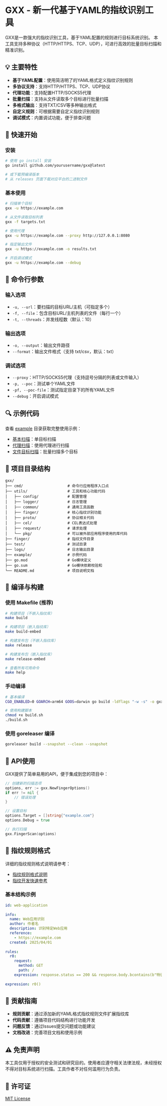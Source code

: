 # GXX - 新一代基于YAML的指纹识别工具

GXX是一款强大的指纹识别工具，基于YAML配置的规则进行目标系统识别。
本工具支持多种协议（HTTP/HTTPS、TCP、UDP），可进行高效的批量目标扫描和精准识别。

## 💡 主要特性

- **基于YAML配置**：使用简洁明了的YAML格式定义指纹识别规则
- **多协议支持**：支持HTTP/HTTPS、TCP、UDP协议
- **代理功能**：支持配置HTTP/SOCKS5代理
- **批量扫描**：支持从文件读取多个目标进行批量扫描
- **多格式输出**：支持TXT/CSV等多种输出格式
- **自定义规则**：可根据需要自定义指纹识别规则
- **调试模式**：内置调试功能，便于排查问题

## 🚀 快速开始

### 安装

```bash
# 使用 go install 安装
go install github.com/yourusername/gxx@latest

# 或下载预编译版本
# 从 releases 页面下载对应平台的二进制文件
```

### 基本使用

```bash
# 扫描单个目标
gxx -u https://example.com

# 从文件读取目标列表
gxx -f targets.txt

# 使用代理
gxx -u https://example.com --proxy http://127.0.0.1:8080

# 指定输出文件
gxx -u https://example.com -o results.txt

# 开启调试模式
gxx -u https://example.com --debug
```

## 📖 命令行参数

### 输入选项
- `-u, --url`：要扫描的目标URL/主机（可指定多个）
- `-f, --file`：包含目标URL/主机列表的文件（每行一个）
- `-t, --threads`：并发线程数（默认：10）

### 输出选项
- `-o, --output`：输出文件路径
- `--format`：输出文件格式（支持 txt/csv，默认：txt）

### 调试选项
- `--proxy`：HTTP/SOCKS5代理（支持逗号分隔的列表或文件输入）
- `-p, --poc`：测试单个YAML文件
- `-pf, --poc-file`：测试指定目录下的所有YAML文件
- `--debug`：开启调试模式

## 🔍 示例代码

查看 [example](example/) 目录获取完整使用示例：

- [基本扫描](example/basic_scan.go)：单目标扫描
- [代理扫描](example/proxy_scan.go)：使用代理进行扫描
- [文件目标扫描](example/file_target_scan.go)：批量扫描多个目标

## 📂 项目目录结构

```
gxx/
├── cmd/                    # 命令行应用程序入口点
├── utils/                  # 工具和核心功能代码
│   ├── config/             # 配置管理
│   ├── logger/             # 日志管理
│   ├── common/             # 通用工具函数
│   ├── finger/             # 核心指纹识别功能
│   ├── proto/              # 协议相关代码
│   ├── cel/                # CEL表达式处理
│   ├── request/            # 请求处理
│   └── pkg/                # 可以被外部应用程序使用的库代码
├── finger/                 # 指纹文件目录
├── test/                   # 测试目录
├── logs/                   # 日志输出目录
├── example/                # 示例代码
├── go.mod                  # Go模块定义
├── go.sum                  # Go模块依赖校验和
└── README.md               # 项目说明文档
```

## 🔨 编译与构建

### 使用 Makefile (推荐)

```bash
# 构建项目（不嵌入指纹库）
make build

# 构建项目（嵌入指纹库）
make build-embed

# 构建发布包（不嵌入指纹库）
make release

# 构建发布包（嵌入指纹库）
make release-embed

# 查看所有可用命令
make help
```

### 手动编译

```bash
# 基本编译
CGO_ENABLED=0 GOARCH=arm64 GOOS=darwin go build -ldflags "-w -s" -o gxx main.go

# 使用构建脚本
chmod +x build.sh
./build.sh
```

### 使用 goreleaser 编译

```bash
goreleaser build --snapshot --clean --snapshot
```

## 🧰 API使用

GXX提供了简单易用的API，便于集成到您的项目中：

```go
// 创建新的扫描选项
options, err := gxx.NewFingerOptions()
if err != nil {
    // 错误处理
}

// 设置目标
options.Target = []string{"example.com"}
options.Debug = true

// 执行扫描
gxx.FingerScan(options)
```

## 📝 指纹规则格式

详细的指纹规则格式说明请参考：
- [指纹规则格式说明](docs/指纹规则格式说明.md)
- [指纹开发快速参考](docs/指纹开发快速参考.md)

### 基本结构示例

```yaml
id: web-application
    
info:
  name: Web应用识别
  author: 作者名
  description: 识别特定Web应用
  reference:
    - https://example.com
  created: 2025/04/01
    
rules:
  r0:
    request:
      method: GET
      path: /
    expression: response.status == 200 && response.body.bcontains(b"特征字符串")
    
expression: r0()
```

## 🤝 贡献指南

- **规则贡献**：通过添加新的YAML格式指纹规则文件扩展指纹库
- **代码贡献**：遵循项目代码结构进行功能开发
- **问题反馈**：通过Issues提交问题或功能建议
- **文档改进**：完善项目文档和使用示例

## ⚠️ 免责声明

本工具仅用于授权的安全测试和研究目的。使用者应遵守相关法律法规，未经授权不得对目标系统进行扫描。工具作者不对任何滥用行为负责。

## 📜 许可证

[MIT License](LICENSE)